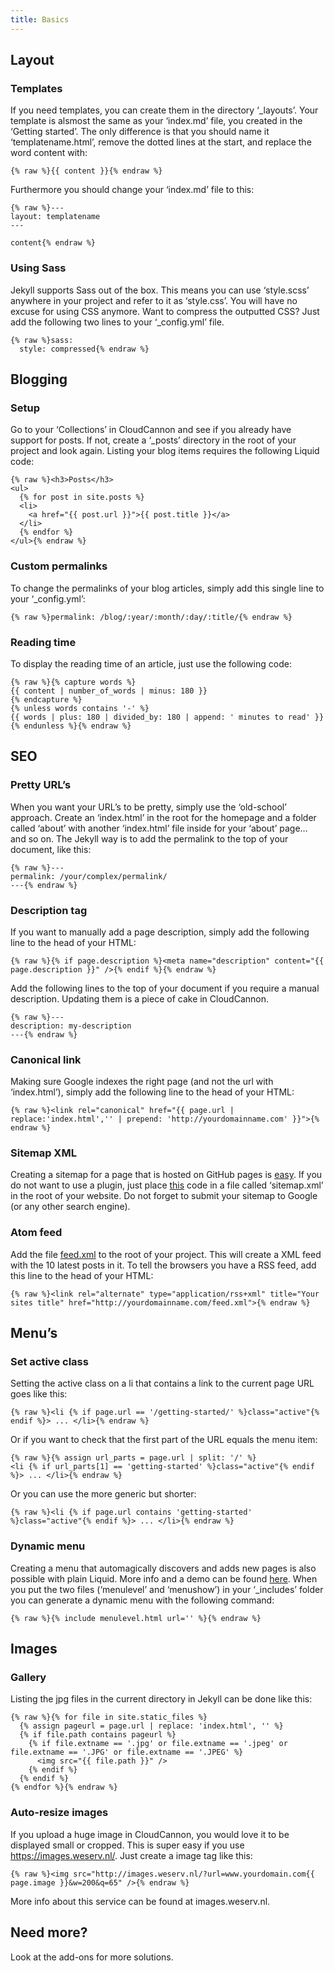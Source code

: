 ```yaml
---
title: Basics
---
```



## Layout

### Templates

If you need templates, you can create them in the directory ‘_layouts’. Your template is alsmost the same as your ‘index.md’ file, you created in the ‘Getting started’. The only difference is that you should name it ‘templatename.html’, remove the dotted lines at the start, and replace the word content with:

```
{% raw %}{{ content }}{% endraw %}
```

Furthermore you should change your ‘index.md’ file to this:

```
{% raw %}---
layout: templatename
---

content{% endraw %}
```

### Using Sass

Jekyll supports Sass out of the box. This means you can use ‘style.scss’ anywhere in your project and refer to it as ‘style.css’. You will have no excuse for using CSS anymore. Want to compress the outputted CSS? Just add the following two lines to your ‘_config.yml’ file.

```
{% raw %}sass:
  style: compressed{% endraw %}
```

## Blogging

### Setup

Go to your ‘Collections’ in CloudCannon and see if you already have support for posts. If not, create a ‘_posts’ directory in the root of your project and look again. Listing your blog items requires the following Liquid code:

```
{% raw %}<h3>Posts</h3>
<ul>
  {% for post in site.posts %}
  <li>
    <a href="{{ post.url }}">{{ post.title }}</a>
  </li>
  {% endfor %}
</ul>{% endraw %}
```

### Custom permalinks

To change the permalinks of your blog articles, simply add this single line to your ‘_config.yml’:

```
{% raw %}permalink: /blog/:year/:month/:day/:title/{% endraw %}
```

### Reading time

To display the reading time of an article, just use the following code:

```
{% raw %}{% capture words %}
{{ content | number_of_words | minus: 180 }}
{% endcapture %}
{% unless words contains '-' %}
{{ words | plus: 180 | divided_by: 180 | append: ' minutes to read' }}
{% endunless %}{% endraw %}
```

## SEO

### Pretty URL’s

When you want your URL’s to be pretty, simply use the ‘old-school’ approach. Create an ‘index.html’ in the root for the homepage and a folder called ‘about’ with another ‘index.html’ file inside for your ‘about’ page… and so on. The Jekyll way is to add the permalink to the top of your document, like this:

```
{% raw %}---
permalink: /your/complex/permalink/
---{% endraw %}
```

### Description tag

If you want to manually add a page description, simply add the following line to the head of your HTML:

```
{% raw %}{% if page.description %}<meta name="description" content="{{ page.description }}" />{% endif %}{% endraw %}
```

Add the following lines to the top of your document if you require a manual description. Updating them is a piece of cake in CloudCannon.

```
{% raw %}---
description: my-description
---{% endraw %}
```

### Canonical link

Making sure Google indexes the right page (and not the url with ‘index.html’), simply add the following line to the head of your HTML:

```
{% raw %}<link rel="canonical" href="{{ page.url | replace:'index.html','' | prepend: 'http://yourdomainname.com' }}">{% endraw %}
```

### Sitemap XML

Creating a sitemap for a page that is hosted on GitHub pages is [easy](https://help.github.com/articles/sitemaps-for-github-pages/). If you do not want to use a plugin, just place [this](https://github.com/CloudCannon/Jekyll-Tips/blob/master/sitemap.xml) code in a file called ‘sitemap.xml’ in the root of your website. Do not forget to submit your sitemap to Google (or any other search engine).

### Atom feed

Add the file [feed.xml](https://github.com/jnvsor/jekyll-dynamic-menu/blob/master/feed.xml) to the root of your project. This will create a XML feed with the 10 latest posts in it. To tell the browsers you have a RSS feed, add this line to the head of your HTML:

```
{% raw %}<link rel="alternate" type="application/rss+xml" title="Your sites title" href="http://yourdomainname.com/feed.xml">{% endraw %}
```

## Menu’s

### Set active class

Setting the active class on a li that contains a link to the current page URL goes like this:

```
{% raw %}<li {% if page.url == '/getting-started/' %}class="active"{% endif %}> ... </li>{% endraw %}
```

Or if you want to check that the first part of the URL equals the menu item:

```
{% raw %}{% assign url_parts = page.url | split: '/' %}
<li {% if url_parts[1] == 'getting-started' %}class="active"{% endif %}> ... </li>{% endraw %}
```

Or you can use the more generic but shorter:

```
{% raw %}<li {% if page.url contains 'getting-started' %}class="active"{% endif %}> ... </li>{% endraw %}
```

### Dynamic menu

Creating a menu that automagically discovers and adds new pages is also possible with plain Liquid. More info and a demo can be found [here](https://github.com/jnvsor/jekyll-dynamic-menu). When you put the two files (‘menulevel’ and ‘menushow’) in your ‘_includes’ folder you can generate a dynamic menu with the following command:

```
{% raw %}{% include menulevel.html url='' %}{% endraw %}
```

## Images

### Gallery

Listing the jpg files in the current directory in Jekyll can be done like this:

```
{% raw %}{% for file in site.static_files %}
  {% assign pageurl = page.url | replace: 'index.html', '' %}
  {% if file.path contains pageurl %}
    {% if file.extname == '.jpg' or file.extname == '.jpeg' or file.extname == '.JPG' or file.extname == '.JPEG' %}
      <img src="{{ file.path }}" />
    {% endif %}
  {% endif %}
{% endfor %}{% endraw %}
```

### Auto-resize images

If you upload a huge image in CloudCannon, you would love it to be displayed small or cropped. This is super easy if you use https://images.weserv.nl/. Just create a image tag like this:

```
{% raw %}<img src="http://images.weserv.nl/?url=www.yourdomain.com{{ page.image }}&w=200&q=65" />{% endraw %}
```

More info about this service can be found at images.weserv.nl.

## Need more?

Look at the add-ons for more solutions.